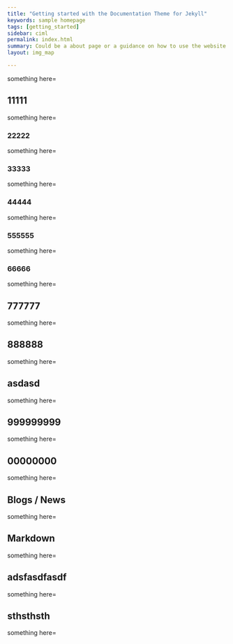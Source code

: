 ```yaml
---
title: "Getting started with the Documentation Theme for Jekyll"
keywords: sample homepage
tags: [getting_started]
sidebar: ciml
permalink: index.html
summary: Could be a about page or a guidance on how to use the website.
layout: img_map

---
```






something here=
## 11111
something here=
### 22222
something here=
### 33333

something here=
### 44444
something here=

### 555555
something here=

### 66666

something here=

## 777777

something here=

## 888888

something here=

## asdasd

something here=

## 999999999

something here=

## 00000000

something here=

## Blogs / News

something here=
## Markdown

something here=

## adsfasdfasdf

something here=

## sthsthsth
something here=
